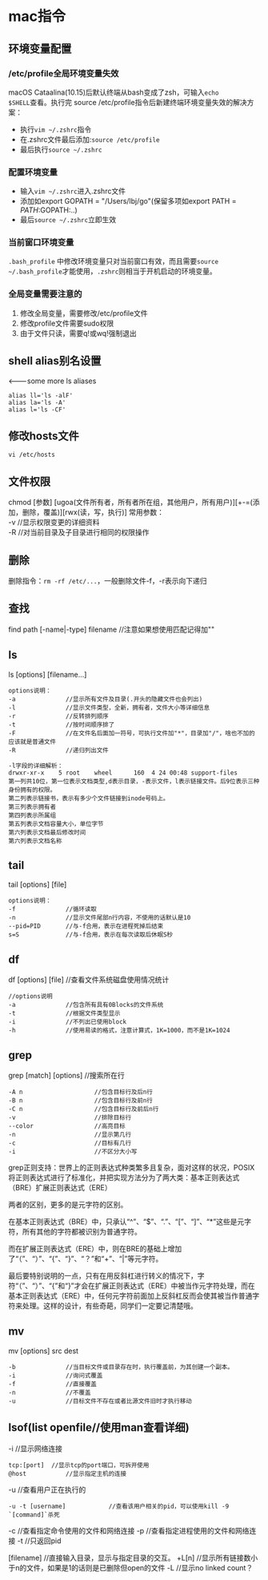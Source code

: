 # mac指令
## 环境变量配置
### /etc/profile全局环境变量失效
macOS Cataalina(10.15)后默认终端从bash变成了zsh，可输入<code>echo $SHELL</code>查看。执行完 source /etc/profile指令后新建终端环境变量失效的解决方案：

*  执行<code>vim ~/.zshrc</code>指令
*  在.zshrc文件最后添加:<code>source /etc/profile</code>
*  最后执行<code>source ~/.zshrc</code>

### 配置环境变量
* 输入<code>vim ~/.zshrc</code>进入.zshrc文件
* 添加如export GOPATH = "/Users/lbj/go"(保留多项如export PATH = $PATH:$GOPATH:..)
* 最后<code>source ~/.zshrc</code>立即生效

### 当前窗口环境变量
`.bash_profile` 中修改环境变量只对当前窗口有效，而且需要`source ~/.bash_profile`才能使用，`.zshrc`则相当于开机启动的环境变量。
### 全局变量需要注意的
1. 修改全局变量，需要修改/etc/profile文件
2. 修改profile文件需要sudo权限
3. 由于文件只读，需要q!或wq!强制退出

## shell alias别名设置
<---some more ls aliases
```
alias ll='ls -alF'
alias la='ls -A'
alias l='ls -CF'
```
## 修改hosts文件
<code>vi /etc/hosts</code>
## 文件权限
chmod [参数] [ugoa(文件所有者，所有者所在组，其他用户，所有用户)][+-=(添加，删除，覆盖)][rwx(读，写，执行)]
常用参数：  
-v   //显示权限变更的详细资料  
-R  //对当前目录及子目录进行相同的权限操作
## 删除
删除指令：`rm -rf /etc/...`，一般删除文件-f，-r表示向下递归
## 查找
find path [-name|-type] filename			//注意如果想使用匹配记得加""
## ls
ls [options] [filename...]

```
options说明：
-a 				//显示所有文件及目录(.开头的隐藏文件也会列出)
-l				//显示文件类型，全新，拥有者，文件大小等详细信息
-r				//反转排列顺序
-t				//按时间顺序排了
-F				//在文件名后面加一符号，可执行文件加"*"，目录加"/"，啥也不加的应该就是普通文件
-R				//递归列出文件

-l字段的详细解析：
drwxr-xr-x    5 root    wheel      160  4 24 00:48 support-files
第一列共10位，第一位表示文档类型,d表示目录，-表示文件，l表示链接文件。后9位表示三种身份拥有的权限。
第二列表示链接书，表示有多少个文件链接到inode号码上。
第三列表示拥有者
第四列表示所属组
第五列表示文档容量大小，单位字节
第六列表示文档最后修改时间
第六列表示文档名称
```
## tail
tail [options] [file]

```
options说明：
-f 				//循环读取
-n				//显示文件尾部n行内容，不使用的话默认是10
--pid=PID		//与-f合用，表示在进程死掉后结束
s=S				//与-f合用，表示在每次读取后休眠S秒
```
## df
df [options] [file]			//查看文件系统磁盘使用情况统计

```
//options说明
-a				//包含所有具有0Blocks的文件系统
-t				//根据文件类型显示
-i				//不列出已使用block
-h				//使用易读的格式，注意计算式，1K=1000，而不是1K=1024
```

## grep
grep [match] [options]		//搜索所在行

```
-A n					//包含目标行及后n行
-B n					//包含目标行及前n行
-C n					//包含目标行及前后n行
-v						//排除目标行
--color					//高亮目标
-n						//显示第几行
-c						//目标有几行
-i						//不区分大小写
```

grep正则支持：世界上的正则表达式种类繁多且复杂，面对这样的状况，POSIX 将正则表达式进行了标准化，并把实现方法分为了两大类：基本正则表达式（BRE）扩展正则表达式（ERE）

两者的区别，更多的是元字符的区别。

在基本正则表达式（BRE）中，只承认“^”、“$”、“.”、“[”、“]”、“*”这些是元字符，所有其他的字符都被识别为普通字符。

而在扩展正则表达式（ERE）中，则在BRE的基础上增加了“（”、“）”、“{”、“}”、“？”和“+”、“|”等元字符。

最后要特别说明的一点，只有在用反斜杠进行转义的情况下，字符“（”、“）”、“{”和“}”才会在扩展正则表达式（ERE）中被当作元字符处理，而在基本正则表达式（ERE）中，任何元字符前面加上反斜杠反而会使其被当作普通字符来处理。这样的设计，有些奇葩，同学们一定要记清楚哦。
## mv
mv [options] src dest

```
-b				//当目标文件或目录存在时，执行覆盖前，为其创建一个副本。
-i				//询问式覆盖
-f				//直接覆盖
-n				//不覆盖
-u				//目标文件不存在或者比源文件旧时才执行移动
```

## lsof(list openfile//使用man查看详细)
-i				//显示网络连接
```
tcp:[port]	//显示tcp的port端口，可拆开使用
@host			//显示指定主机的连接
```

-u				//查看用户正在执行的
```
-u -t [username]			//查看该用户相关的pid，可以使用kill -9 `[command]`杀死
```

-c				//查看指定命令使用的文件和网络连接
-p				//查看指定进程使用的文件和网络连接
-t				//只返回pid

[filename]		//直接输入目录，显示与指定目录的交互。
+L[n]			//显示所有链接数小于n的文件，如果是1的话则是已删除但open的文件
-L				//显示no linked count？